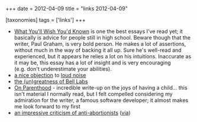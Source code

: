 +++
date = 2012-04-09
title = "links 2012-04-09"

[taxonomies]
tags = ['links']
+++

-   [What You\'ll Wish You\'d Known] is one the best essays I\'ve read
    yet; it basically is advice for people still in high school. Beware
    though that the writer, Paul Graham, is very bold person. He makes a
    lot of assertions, without much in the way of backing it all up.
    Sure he\'s well-read and experienced, but it appears he relies a lot
    on his intuitions. Inaccurate as it may be, this essay has a lot of
    insight and is very encouraging (e.g. don\'t underestimate your
    abilities).
-   [a nice objection] to [loud noise]
-   [the (un)greatness of Bell Labs]
-   [On Parenthood] - incredible write-up on the joys of having a
    child\... this isn\'t material I normally read, but I felt compelled
    considering my admiration for the writer, a famous software
    developer; it almost makes me look forward to my first
-   [an impressive criticism of anti-abortionists] ([via])

  [What You\'ll Wish You\'d Known]: http://paulgraham.com/hs.html
  [a nice objection]: http://www.mothercityliving.co.za/do-you-have-talents/#comment-21944
  [loud noise]: http://www.mothercityliving.co.za/do-you-have-talents/#comment-21943
  [the (un)greatness of Bell Labs]: http://gizmodo.com/5691604/how-ma-bell-shelved-the-future-for-60-years
  [On Parenthood]: http://www.codinghorror.com/blog/2011/10/on-parenthood.html
  [an impressive criticism of anti-abortionists]: http://reason.com/archives/2004/12/22/is-heaven-populated-chiefly-by
  [via]: http://commonsenseatheism.com/?p=8955#comment-43867
